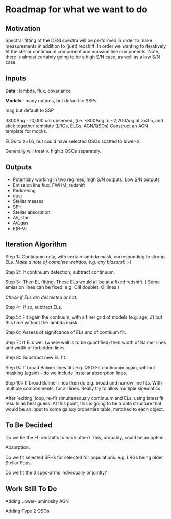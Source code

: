 # Roadmap for what we want to do

## Motivation
Spectral fitting of the DESI spectra will be performed in order to make measurements in addition to (just) redshift. In order we wanting to iteratively fit the stellar contimuum component and emssion line components. Note, there is almost certainly going to be a high S/N case, as well as a low S/N case.


## Inputs

**Data**:: lambda, flux, covariance

**Models**:: many options, but default to SSPs

mag but default to SSP

3800Ang - 10,000 um observed, (i.e. ~800Ang to ~2,200Ang at z=3.5, and stick together template (LRGs, ELGs, AGN/QSOs)
Construct an AGN template for mocks. 

ELGs to z=1.6, but could have selected QSOs scatted to lower-z. 

Generally will treat v. high z QSOs separately. 



## Outputs
  * Potentialy working in two regimes, high S/N outputs, Low S/N  outputs 
  * Emission line flux, FWHM, redshift
  * Reddening
  * dust
  * Stellar masses
  * SFH
  * Stellar absorption
  * AV_star
  * AV_gas
  * E(B-V)



## Iteration Algorithm

Step 1:: Continuum only, with certain lambda mask, corresponding to strong ELs. 
_Make a note of complete weirdos, e.g. any blazars!!_ ;-)

Step 2:: If continuum detection; subtract continuum.

Step 3:: Then EL fitting. These ELs would all be at a fixed redshift. ( Some emission lines can be fixed. e.g. OIII doublet, OI lines.)

_Check if ELs are dectected or not._

Step 4:: If so, subtract ELs. 

Step 5:: Fit again the contiuum, with a finer grid of models (e.g. age, _Z_) but this time without the lambda mask.

Step 6:: Assess of signifcance of ELs and of contiuum fit. 

Step 7:: If ELs well (where well is to be quantified) then width of Balmer lines and width of forbidden lines. 

Step 8:: Substract new EL fit. 

Step 9:: If broad Balmer lines fits e.g. QSO 
Fit continuum again, without masking (again) - do we include instellar absorption lines. 

Step 10:: If broad Balmer lines then do e.g. broad and narrow line fits. With multiple componments, for all lines. Really try to allow multiple kinematics. 

After `exiting' loop, re-fit simultaneously continuum and ELs, using latest fit results as best guess. At this point, this is going to be a data structure that would be an input to some galaxy properties table, 
matched to each object. 



## To Be Decided
Do we tie the EL redshifts to each other? This, probably, could be an option.

Absorption.

Do we fit selected SFHs for selected for populations. e.g. LRGs being older Stellar Pops. 

Do we fit the 3 spec-arms individually or jointly? 


## Work Still To Do
Adding Lower-luminosity AGN

Adding Type 2 QSOs



